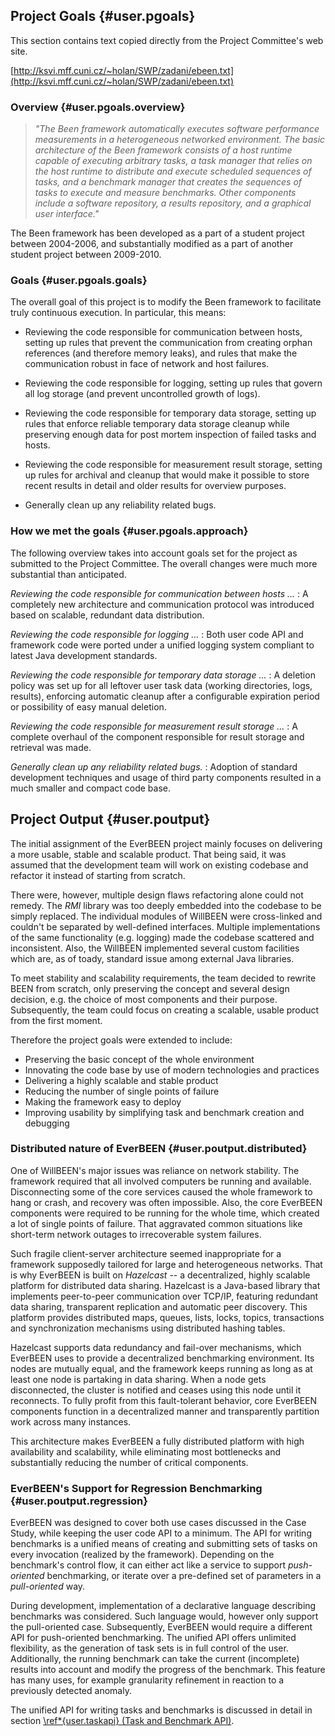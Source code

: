 ## Project Goals {#user.pgoals}
This section contains text copied directly from the Project Committee's web site.

[http://ksvi.mff.cuni.cz/~holan/SWP/zadani/ebeen.txt](http://ksvi.mff.cuni.cz/~holan/SWP/zadani/ebeen.txt)

### Overview {#user.pgoals.overview}
> *"The Been framework automatically executes software performance measurements in a heterogeneous networked environment.  The basic architecture of the Been framework consists of a host runtime capable of executing arbitrary tasks, a task manager that relies on the host runtime to distribute and execute scheduled sequences of tasks, and a benchmark manager that creates the sequences of tasks to execute and measure benchmarks.  Other components include a software repository, a results repository, and a graphical user interface."*

The Been framework has been developed as a part of a student project between 2004-2006, and substantially modified as a part of another student project between 2009-2010.


### Goals {#user.pgoals.goals}
The overall goal of this project is to modify the Been framework to facilitate truly continuous execution. In particular, this means:

* Reviewing the code responsible for communication between hosts, setting up rules that prevent the communication from creating orphan references (and therefore memory leaks), and rules that make the communication robust in face of network and host failures.

* Reviewing the code responsible for logging, setting up rules that govern all log storage (and prevent uncontrolled growth of logs).

* Reviewing the code responsible for temporary data storage, setting up rules that enforce reliable temporary data storage cleanup while preserving enough data for post mortem inspection of failed tasks and hosts.

* Reviewing the code responsible for measurement result storage, setting up rules for archival and cleanup that would make it possible to store recent results in detail and older results for overview purposes.

* Generally clean up any reliability related bugs.

### How we met the goals {#user.pgoals.approach}

The following overview takes into account goals set for the project as submitted to the Project Committee. The overall changes were much more substantial than anticipated. 

*Reviewing the code responsible for communication between hosts ...*
:	A completely new architecture and communication protocol was introduced based on scalable, redundant data distribution.

*Reviewing the code responsible for logging ...*
:	Both user code API and framework code were ported under a unified logging system compliant to latest Java development standards.

*Reviewing the code responsible for temporary data storage ...*
:	A deletion policy was set up for all leftover user task data (working directories, logs, results), enforcing automatic cleanup after a configurable expiration period or possibility of easy manual deletion.

*Reviewing the code responsible for measurement result storage ...*
:	A complete overhaul of the component responsible for result storage and retrieval was made.

*Generally clean up any reliability related bugs.*
:	Adoption of standard development techniques and usage of third party components resulted in a much smaller and compact code base. 

## Project Output {#user.poutput}

The initial assignment of the EverBEEN project mainly focuses on delivering a more usable, stable and scalable product. That being said, it was assumed that the development team will work on existing codebase and refactor it instead of starting from scratch.

There were, however, multiple design flaws refactoring alone could not remedy. The *RMI* library was too deeply embedded into the codebase to be simply replaced. The individual modules of WillBEEN were cross-linked and couldn't be separated by well-defined interfaces. Multiple implementations of the same functionality (e.g. logging) made the codebase scattered and inconsistent. Also, the WillBEEN implemented several custom facilities which are, as of toady, standard issue among external Java libraries.

To meet stability and scalability requirements, the team decided to rewrite BEEN from scratch, only preserving the concept and several design decision, e.g. the choice of most components and their purpose. Subsequently, the team could focus on creating a scalable, usable product from the first moment.

Therefore the project goals were extended to include:

* Preserving the basic concept of the whole environment
* Innovating the code base by use of modern technologies and practices
* Delivering a highly scalable and stable product
* Reducing the number of single points of failure
* Making the framework easy to deploy
* Improving usability by simplifying task and benchmark creation and debugging

### Distributed nature of EverBEEN {#user.poutput.distributed}

One of WillBEEN's major issues was reliance on network stability. The framework required that all involved computers be running and available. Disconnecting some of the core services caused the whole framework to hang or crash, and recovery was often impossible. Also, the core EverBEEN components were required to be running for the whole time, which created a lot of single points of failure. That aggravated common situations like short-term network outages to irrecoverable system failures.

Such fragile client-server architecture seemed inappropriate for a framework supposedly tailored for large and heterogeneous networks. That is why EverBEEN is built on *Hazelcast* -- a decentralized, highly scalable platform for distributed data sharing. Hazelcast is a Java-based library that implements peer-to-peer communication over TCP/IP, featuring redundant data sharing, transparent replication and automatic peer discovery. This platform provides distributed maps, queues, lists, locks, topics, transactions and synchronization mechanisms using distributed hashing tables.

Hazelcast supports data redundancy and fail-over mechanisms, which EverBEEN uses to provide a decentralized benchmarking environment. Its nodes are mutually equal, and the framework keeps running as long as at least one node is partaking in data sharing. When a node gets disconnected, the cluster is notified and ceases using this node until it reconnects. To fully profit from this fault-tolerant behavior, core EverBEEN components function in a decentralized manner and transparently partition work across many instances.

This architecture makes EverBEEN a fully distributed platform with high availability and scalability, while eliminating most bottlenecks and substantially reducing the number of critical components.

### EverBEEN's Support for Regression Benchmarking {#user.poutput.regression}

EverBEEN was designed to cover both use cases discussed in the Case Study, while keeping the user code API to a minimum. The API for writing benchmarks is a unified means of creating and submitting sets of tasks on every invocation (realized by the framework). Depending on the benchmark's control flow, it can either act like a service to support *push-oriented* benchmarking, or iterate over a pre-defined set of parameters in a *pull-oriented* way.

During development, implementation of a declarative language describing benchmarks was considered. Such language would, however only support the pull-oriented case. Subsequently, EverBEEN would require a different API for push-oriented benchmarking. The unified API offers unlimited flexibility, as the generation of task sets is in full control of the user. Additionally, the running benchmark can take the current (incomplete) results into account and modify the progress of the benchmark. This feature has many uses, for example granularity refinement in reaction to a previously detected anomaly.

The unified API for writing tasks and benchmarks is discussed in detail in section [\ref*{user.taskapi} (Task and Benchmark API)](#user.taskapi).
